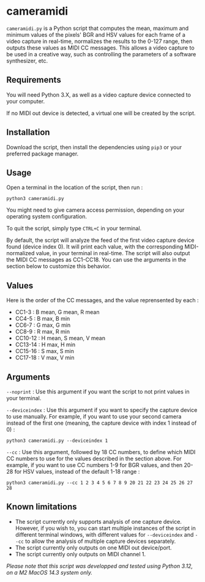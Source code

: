 # cameramidi
```cameramidi.py``` is a Python script that computes the mean, maximum and minimum values of the pixels' BGR and HSV values for each frame of a video capture in real-time, normalizes the results to the 0-127 range, then outputs these values as MIDI CC messages. This allows a video capture to be used in a creative way, such as controlling the parameters of a software synthesizer, etc.

## Requirements
You will need Python 3.X, as well as a video capture device connected to your computer. 

If no MIDI out device is detected, a virtual one will be created by the script.

## Installation
Download the script, then install the dependencies using ```pip3``` or your preferred package manager.

## Usage
Open a terminal in the location of the script, then run :

```python3 cameramidi.py```

You might need to give camera access permission, depending on your operating system configuration.

To quit the script, simply type ```CTRL+C``` in your terminal.

By default, the script will analyze the feed of the first video capture device found (device index 0). It will print each value, with the corresponding MIDI-normalized value, in your terminal in real-time. The script will also output the MIDI CC messages as CC1-CC18. You can use the arguments in the section below to customize this behavior. 

## Values

Here is the order of the CC messages, and the value reprensented by each :
- CC1-3 : B mean, G mean, R mean
- CC4-5 : B max, B min
- CC6-7 : G max, G min
- CC8-9 : R max, R min
- CC10-12 : H mean, S mean, V mean
- CC13-14 : H max, H min
- CC15-16 : S max, S min
- CC17-18 : V max, V min

## Arguments

```--noprint``` : Use this argument if you want the script to not print values in your terminal.

```--deviceindex``` : Use this argument if you want to specify the capture device to use manually. For example, if you want to use your second camera instead of the first one (meaning, the capture device with index 1 instead of 0) :

```python3 cameramidi.py --deviceindex 1```

```--cc``` : Use this argument, followed by 18 CC numbers, to define which MIDI CC numbers to use for the values described in the section above. For example, if you want to use CC numbers 1-9 for BGR values, and then 20-28 for HSV values, instead of the default 1-18 range : 

```python3 cameramidi.py --cc 1 2 3 4 5 6 7 8 9 20 21 22 23 24 25 26 27 28```

## Known limitations
- The script currently only supports analysis of one capture device. However, if you wish to, you can start multiple instances of the script in different terminal windows, with different values for ```--deviceindex``` and ```--cc``` to allow the analysis of multiple capture devices separately.
- The script currently only outputs on one MIDI out device/port.
- The script currently only outputs on MIDI channel 1.

_Please note that this script was developped and tested using Python 3.12, on a M2 MacOS 14.3 system only._
